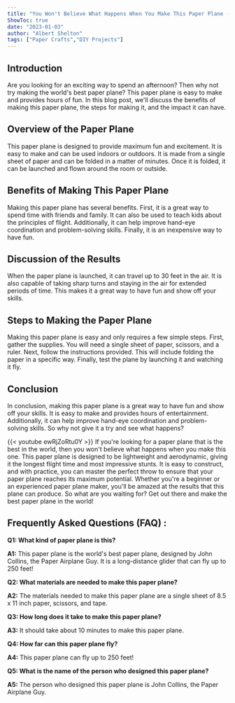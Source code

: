 ```yaml
---
title: "You Won't Believe What Happens When You Make This Paper Plane - It's the Best in the World!"
ShowToc: true 
date: "2023-01-03"
author: "Albert Shelton" 
tags: ["Paper Crafts","DIY Projects"]
---
```

## Introduction 
Are you looking for an exciting way to spend an afternoon? Then why not try making the world's best paper plane? This paper plane is easy to make and provides hours of fun. In this blog post, we'll discuss the benefits of making this paper plane, the steps for making it, and the impact it can have. 

## Overview of the Paper Plane
This paper plane is designed to provide maximum fun and excitement. It is easy to make and can be used indoors or outdoors. It is made from a single sheet of paper and can be folded in a matter of minutes. Once it is folded, it can be launched and flown around the room or outside. 

## Benefits of Making This Paper Plane
Making this paper plane has several benefits. First, it is a great way to spend time with friends and family. It can also be used to teach kids about the principles of flight. Additionally, it can help improve hand-eye coordination and problem-solving skills. Finally, it is an inexpensive way to have fun. 

## Discussion of the Results
When the paper plane is launched, it can travel up to 30 feet in the air. It is also capable of taking sharp turns and staying in the air for extended periods of time. This makes it a great way to have fun and show off your skills. 

## Steps to Making the Paper Plane
Making this paper plane is easy and only requires a few simple steps. First, gather the supplies. You will need a single sheet of paper, scissors, and a ruler. Next, follow the instructions provided. This will include folding the paper in a specific way. Finally, test the plane by launching it and watching it fly. 

## Conclusion
In conclusion, making this paper plane is a great way to have fun and show off your skills. It is easy to make and provides hours of entertainment. Additionally, it can help improve hand-eye coordination and problem-solving skills. So why not give it a try and see what happens?

{{< youtube ewRjZoRtu0Y >}} 
If you're looking for a paper plane that is the best in the world, then you won't believe what happens when you make this one. This paper plane is designed to be lightweight and aerodynamic, giving it the longest flight time and most impressive stunts. It is easy to construct, and with practice, you can master the perfect throw to ensure that your paper plane reaches its maximum potential. Whether you're a beginner or an experienced paper plane maker, you'll be amazed at the results that this plane can produce. So what are you waiting for? Get out there and make the best paper plane in the world!

## Frequently Asked Questions (FAQ) :
**Q1: What kind of paper plane is this?**

**A1:** This paper plane is the world's best paper plane, designed by John Collins, the Paper Airplane Guy. It is a long-distance glider that can fly up to 250 feet!

**Q2: What materials are needed to make this paper plane?**

**A2:** The materials needed to make this paper plane are a single sheet of 8.5 x 11 inch paper, scissors, and tape. 

**Q3: How long does it take to make this paper plane?**

**A3:** It should take about 10 minutes to make this paper plane.

**Q4: How far can this paper plane fly?**

**A4:** This paper plane can fly up to 250 feet!

**Q5: What is the name of the person who designed this paper plane?**

**A5:** The person who designed this paper plane is John Collins, the Paper Airplane Guy.





